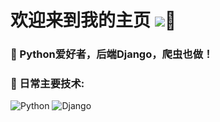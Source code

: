 
# 欢迎来到我的主页  ![](https://visitor-badge.glitch.me/badge?page_id=mtianyan.readme)👋

### 🏢 Python爱好者，后端Django，爬虫也做！
### 🚀 日常主要技术:
  ![Python](https://img.shields.io/badge/python-3.10-orange?style=for-the-badge&logo=python&logoColor=orange)
  ![Django](https://img.shields.io/badge/django-4.0-blue?style=for-the-badge&logo=django&logoColor=blue)
  
<!--   
  
### 💻 工作时技术栈:
  ![Django](https://img.shields.io/badge/django-4.0-blue?style=for-the-badge&logo=django&logoColor=blue)
  ![DjangoRestfulFramework](https://img.shields.io/badge/Django%20REST%20framework-latest-red)
  


 -->


<!--
 - 🔭 I’m currently working on ...
- 🌱 I’m currently learning ...
- 👯 I’m looking to collaborate on ...
- 🤔 I’m looking for help with ...
- 💬 Ask me about ...
- 📫 How to reach me: ...
- 😄 Pronouns: ...
- ⚡ Fun fact: ...
 -->




<!--
 ![Anurag's GitHub stats](https://github-readme-stats.vercel.app/api?username=hayratjan&show_icons=true&theme=Gradient)
 ![Top Langs](https://github-readme-stats.vercel.app/api/top-langs/?username=anuraghazra&layout=compact)](https://github.com/anuraghazra/github-readme-stats) 
-->

